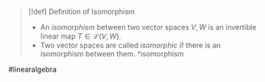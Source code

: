 > [!def] Definition of Isomorphism
> - An *isomorphism* between two vector spaces $V,W$ is an invertible linear map $T \in \mathcal{L}(V,W)$.
> - Two vector spaces are called *isomorphic* if there is an isomorphism between them. ^isomorphism

#linearalgebra